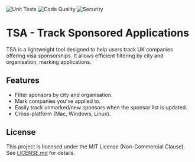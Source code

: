 ![Unit Tests](https://img.shields.io/endpoint?url=https://raw.githubusercontent.com/ugurserhattoy/TSA/badges/.github/badges/unit-tests.json&logo=pytest&logoColor=white)
![Code Quality](https://img.shields.io/endpoint?url=https://raw.githubusercontent.com/ugurserhattoy/TSA/badges/.github/badges/code-check.json&logo=pylint&logoColor=white)
![Security](https://img.shields.io/endpoint?url=https://raw.githubusercontent.com/ugurserhattoy/TSA/badges/.github/badges/security-check.json&logo=bandit&logoColor=white)

# TSA - Track Sponsored Applications

TSA is a lightweight tool designed to help users track UK companies offering visa sponsorships.
It allows efficient filtering by city and organisation, marking applications.

## Features
- Filter sponsors by city and organisation.
- Mark companies you've applied to.
- Easily track unmarked/new sponsors when the sponsor list is updated.
- Cross-platform (Mac, Windows, Linux).

## License
This project is licensed under the MIT License (Non-Commercial Clause). See [LICENSE.md](LICENSE.md) for details.